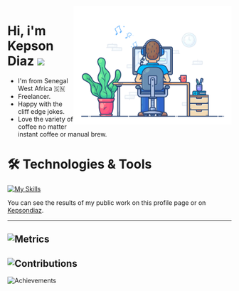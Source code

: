 <div align="left">
  <a href="https://api.daily.dev/get?r=SupianIDz" target="_blank">
    <img
      width="355"
      align="right"
      src="https://raw.githubusercontent.com/SupianIDz/SupianIDz/main/coding.gif"
    />
  </a>
</div>

# Hi, i'm Kepson Diaz <img src="https://media.giphy.com/media/mGcNjsfWAjY5AEZNw6/giphy.gif" width="50">

  - I'm from Senegal West Africa 🇸🇳
  - Freelancer.
  - Happy with the cliff edge jokes.
  - Love the variety of coffee no matter instant coffee or manual brew. 

 #  🛠 Technologies & Tools

  [![My Skills](https://skillicons.dev/icons?i=js,html,css,typescript,laravel,go,python,docker)](https://skillicons.dev)

  You can see the results of my public work on this profile page or on [Kepsondiaz](https://github.com/Kepsondiaz).
  
  ---
  
  ![Metrics](https://raw.githubusercontent.com/Kepsondiaz/Kepsondiaz/metrics/metrics.svg)
  ---
  ![Contributions](https://raw.githubusercontent.com/Kepsondiaz/Kepsondiaz/metrics/notable.svg)
  ---
  ![Achievements](https://raw.githubusercontent.com/Kepsondiaz/Kepsondiaz/metrics/achievements.svg)
